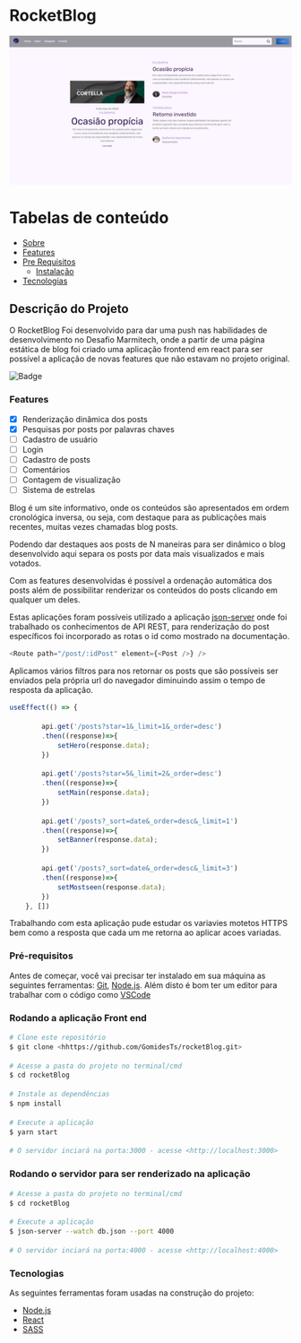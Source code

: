 # RocketBlog

![Banner](https://github.com/GomidesTs/rocketBlog/blob/main/banner.png?raw=true)

Tabelas de conteúdo 
=================
<!--ts-->
   * [Sobre](#about)
   * [Features](#features)
   * [Pre Requisitos](#prerequisites)
        * [Instalação](#installation)
   * [Tecnologias](#tecnologias)
<!--te-->

<div id='about' />

## Descrição do Projeto
O RocketBlog Foi desenvolvido para dar uma push nas habilidades de desenvolvimento no Desafio Marmitech, onde a partir de uma página estática de blog foi criado uma aplicação frontend em react para ser possível a aplicação de novas features que não estavam no projeto original.

![Badge](https://img.shields.io/badge/Marmitech-RocketBlog-%237159c1?style=for-the-badge&logo=ghost)

<div id='features' />

### Features
- [x] Renderização dinâmica dos posts
- [x] Pesquisas por posts por palavras chaves
- [ ] Cadastro de usuário
- [ ] Login
- [ ] Cadastro de posts
- [ ] Comentários
- [ ] Contagem de visualização
- [ ] Sistema de estrelas

Blog é um site informativo, onde os conteúdos são apresentados em ordem cronológica inversa, ou seja, com destaque para as publicações mais recentes, muitas vezes chamadas blog posts.

Podendo dar destaques aos posts de N maneiras para ser dinâmico o blog desenvolvido aqui separa os posts por data mais visualizados e mais votados.

Com as features desenvolvidas é possível a ordenação automática dos posts além de possibilitar renderizar os conteúdos do posts clicando em qualquer um deles.

Estas aplicações foram possíveis utilizado a aplicação [json-server](https://www.npmjs.com/package/json-server) onde foi trabalhado os conhecimentos de API REST, para renderização do post específicos foi incorporado as rotas o id como mostrado na documentação.

```js
<Route path="/post/:idPost" element={<Post />} />
```
Aplicamos vários filtros para nos retornar os posts  que são possíveis ser enviados pela própria url do navegador diminuindo assim o tempo de resposta da aplicação.
```js
useEffect(() => {

        api.get('/posts?star=1&_limit=1&_order=desc')
        .then((response)=>{
            setHero(response.data);
        })

        api.get('/posts?star=5&_limit=2&_order=desc')
        .then((response)=>{
            setMain(response.data);
        })

        api.get('/posts?_sort=date&_order=desc&_limit=1')
        .then((response)=>{
            setBanner(response.data);
        })

        api.get('/posts?_sort=date&_order=desc&_limit=3')
        .then((response)=>{
            setMostseen(response.data);
        })
    }, [])
```
Trabalhando com esta aplicação pude estudar os variavies motetos HTTPS bem como a resposta que cada um me retorna ao aplicar acoes variadas.

<div id='prerequisites' />

### Pré-requisitos

Antes de começar, você vai precisar ter instalado em sua máquina as seguintes ferramentas:
[Git](https://git-scm.com), [Node.js](https://nodejs.org/en/). 
Além disto é bom ter um editor para trabalhar com o código como [VSCode](https://code.visualstudio.com/)

<div id='installation' />

### Rodando a aplicação Front end

```bash
# Clone este repositório
$ git clone <hhttps://github.com/GomidesTs/rocketBlog.git>

# Acesse a pasta do projeto no terminal/cmd
$ cd rocketBlog

# Instale as dependências
$ npm install

# Execute a aplicação
$ yarn start

# O servidor inciará na porta:3000 - acesse <http://localhost:3000>
```

### Rodando o servidor para ser renderizado na aplicação

```bash
# Acesse a pasta do projeto no terminal/cmd
$ cd rocketBlog

# Execute a aplicação
$ json-server --watch db.json --port 4000

# O servidor inciará na porta:4000 - acesse <http://localhost:4000>
```

### Tecnologias

As seguintes ferramentas foram usadas na construção do projeto:

- [Node.js](https://nodejs.org/en/)
- [React](https://pt-br.reactjs.org/)
- [SASS](https://sass-lang.com/)